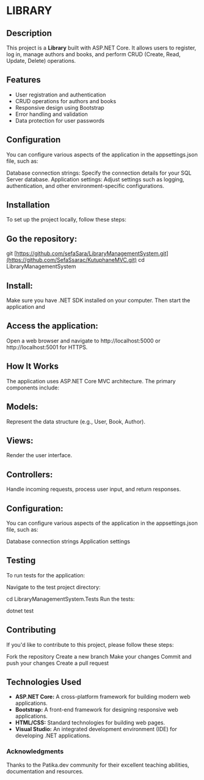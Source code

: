 # LIBRARY

## Description
This project is a **Library** built with ASP.NET Core. It allows users to register, log in, manage authors and books, and perform CRUD (Create, Read, Update, Delete) operations.

## Features
- User registration and authentication
- CRUD operations for authors and books
- Responsive design using Bootstrap
- Error handling and validation
- Data protection for user passwords

## Configuration
You can configure various aspects of the application in the appsettings.json file, such as:

Database connection strings: Specify the connection details for your SQL Server database.
Application settings: Adjust settings such as logging, authentication, and other environment-specific configurations.

## Installation
To set up the project locally, follow these steps:

## Go the repository:

git [https://github.com/sefaSara/LibraryManagementSystem.git](https://github.com/SefaSsarac/KutuphaneMVC.git)
cd LibraryManagementSystem


## Install:
Make sure you have .NET SDK installed on your computer. Then start the application and

## Access the application:
Open a web browser and navigate to http://localhost:5000 or http://localhost:5001 for HTTPS.


## How It Works
The application uses ASP.NET Core MVC architecture. The primary components include:

## Models:
Represent the data structure (e.g., User, Book, Author).

## Views:
Render the user interface.

## Controllers: 
Handle incoming requests, process user input, and return responses.

## Configuration:
You can configure various aspects of the application in the appsettings.json file, such as:

Database connection strings
Application settings

## Testing
To run tests for the application:

Navigate to the test project directory:

cd LibraryManagementSystem.Tests
Run the tests:

dotnet test

## Contributing
If you'd like to contribute to this project, please follow these steps:

Fork the repository
Create a new branch
Make your changes
Commit and push your changes
Create a pull request

## Technologies Used
- **ASP.NET Core:** A cross-platform framework for building modern web applications.
- **Bootstrap:** A front-end framework for designing responsive web applications.
- **HTML/CSS:** Standard technologies for building web pages.
- **Visual Studio:** An integrated development environment (IDE) for developing .NET applications.

### Acknowledgments
Thanks to the  Patika.dev community for their excellent teaching abilities, documentation and resources.








